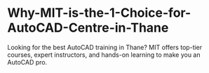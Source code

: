# Why-MIT-is-the-1-Choice-for-AutoCAD-Centre-in-Thane
Looking for the best AutoCAD training in Thane? MIT offers top-tier courses, expert instructors, and hands-on learning to make you an AutoCAD pro.
